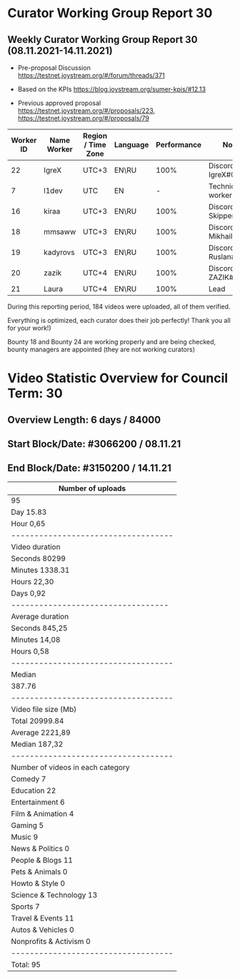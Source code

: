 # Curator Working Group Report 30 

## Weekly Curator Working Group Report 30 (08.11.2021-14.11.2021) 

- Pre-proposal Discussion https://testnet.joystream.org/#/forum/threads/371

- Based on the KPIs https://blog.joystream.org/sumer-kpis/#12.13

- Previous approved proposal https://testnet.joystream.org/#/proposals/223, https://testnet.joystream.org/#/proposals/79

| Worker ID            | Name Worker | Region / Time Zone | Language | Performance |         Notes          |
|----------------------|-------------|--------------------|----------|-------------|------------------------|            
| 22                   | IgreX       |       UTC+3        | EN\RU    | 100%         |Discord: IgreX#0267     |
| 7                    | l1dev       |       	UTC       | EN       | -             |Technical worker        |
| 16                   | kiraa       |       UTC+3        | EN\RU    | 100%        |Discord: Skipper#0353   |
| 18                   | mmsaww      |       UTC+3        | EN\RU    | 100%         |Discord: Mikhail#7681   |
| 19                   | kadyrovs    |       UTC+3        | EN\RU    | 100%        |Discord: Ruslan#4019    |
| 20                   | zazik       |       UTC+4        | EN\RU    | 100%        |Discord: ZAZIK#5400     |
| 21                   | Laura       |       UTC+4        | EN\RU    | 100%        |         Lead           |

During this reporting period, 184 videos were uploaded, all of them verified.

Everything is optimized, each curator does their job perfectly! Thank you all for your work!)

Bounty 18 and Bounty 24 are working properly and are being checked, bounty managers are appointed (they are not working curators)

# Video Statistic Overview for Council Term: 30
## Overview Length: 6 days / 84000
## Start Block/Date: #3066200 / 08.11.21
## End Block/Date: #3150200 / 14.11.21

| Number of uploads                 |
|-----------------------------------|
| 95                                |
| Day	15.83                         |
| Hour	0,65                        | 
|-----------------------------------|          
| Video duration                    |    
| Seconds 80299                     |
| Minutes 1338.31                   | 
| Hours 22,30                       | 
| Days 0,92                         | 
| ----------------------------------| 
| Average duration                  |
| Seconds	845,25                    |
| Minutes	14,08                     |
| Hours 0,58                        | 
|-----------------------------------|
| Median                            |
| 387.76                            | 
|-----------------------------------| 
| Video file size (Mb)              | 
| Total	20999.84                    |
| Average	2221,89                   |
| Median  187,32                    | 
|-----------------------------------|
| Number of videos in each category | 
| Comedy 7                          | 
| Education	22                      | 
| Entertainment	6                   | 
| Film & Animation	4               | 
| Gaming 5                          | 
| Music	9                           | 
| News & Politics	0                 | 
| People & Blogs	11                | 
| Pets & Animals	0                 | 
| Howto & Style 0                   | 
| Science & Technology 13           | 
| Sports 7                          |                    
| Travel & Events	11                |
| Autos & Vehicles	0               |   
| Nonprofits & Activism  0          |      
|-----------------------------------|
| Total:	95                        |

